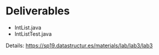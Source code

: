 # Deliverables

- IntList.java
- IntListTest.java

Details: https://sp19.datastructur.es/materials/lab/lab3/lab3

